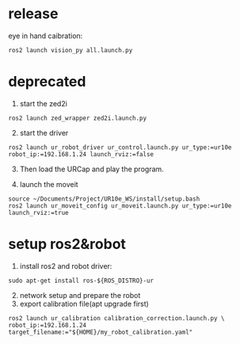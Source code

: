 # release
eye in hand caibration:
```
ros2 launch vision_py all.launch.py
```


# deprecated
1. start the zed2i
```
ros2 launch zed_wrapper zed2i.launch.py
```

2. start the driver
```
ros2 launch ur_robot_driver ur_control.launch.py ur_type:=ur10e robot_ip:=192.168.1.24 launch_rviz:=false
```
3. Then load the URCap and play the program.

4. launch the moveit
```
source ~/Documents/Project/UR10e_WS/install/setup.bash
ros2 launch ur_moveit_config ur_moveit.launch.py ur_type:=ur10e launch_rviz:=true
```

# setup ros2&robot
1. install ros2 and robot driver:
```
sudo apt-get install ros-${ROS_DISTRO}-ur
```
2. network setup and prepare the robot
3. export calibration file(apt upgrade first)
```
ros2 launch ur_calibration calibration_correction.launch.py \
robot_ip:=192.168.1.24 target_filename:="${HOME}/my_robot_calibration.yaml"
```